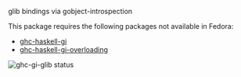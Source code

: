 glib bindings via gobject-introspection

This package requires the following packages not available in Fedora:

* [ghc-haskell-gi](../ghc-haskell-gi)
* [ghc-haskell-gi-overloading](../ghc-haskell-gi-overloading)

![ghc-gi-glib status](https://copr.fedorainfracloud.org/coprs/g/weldr/bdcs-haskell-deps/package/ghc-gi-glib/status_image/last_build.png)
